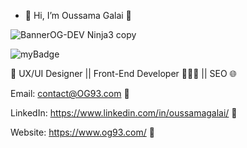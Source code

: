 - 👋 Hi, I’m Oussama Galai 🥷
  
![BannerOG-DEV Ninja3 copy](https://github.com/user-attachments/assets/23b46850-21f1-4fd2-ba40-00de75160f73)

![myBadge](https://github.com/user-attachments/assets/632bc04a-dd48-4b4e-82a0-04ee8375979d)


🚀 UX/UI Designer || Front-End Developer 👨🏻‍💻 || SEO 🌐

Email: contact@OG93.com 💌

LinkedIn: https://www.linkedin.com/in/oussamagalai/ 🤝

Website: https://www.og93.com/ 🔗
